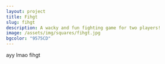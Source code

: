 ```yaml
---
layout: project
title: Fihgt
slug: fihgt
description: A wacky and fun fighting game for two players!
image: /assets/img/squares/fihgt.jpg
bgcolor: "9575CD"
---
```


ayy lmao fihgt
